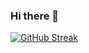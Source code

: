 ### Hi there 👋
[![GitHub Streak](https://github-readme-streak-stats.herokuapp.com?user=olaoyesalem&theme=tokyonight&hide_border=true&border_radius=6.2&fire=DD2727)](https://git.io/streak-stats)
<!--
**olaoyesalem/olaoyesalem** is a ✨ _special_ ✨ repository because its `README.md` (this file) appears on your GitHub profile.

Here are some ideas to get you started:

- 🔭 I’m currently working on ...
- 🌱 I’m currently learning ...
- 👯 I’m looking to collaborate on ...
- 🤔 I’m looking for help with ...
- 💬 Ask me about ...
- 📫 How to reach me: ...
- 😄 Pronouns: ...
- ⚡ Fun fact: ...
-->
